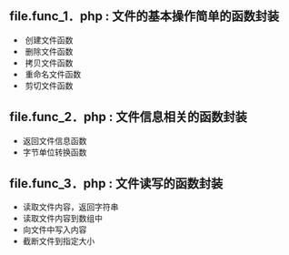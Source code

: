 ## file.func_1．php : 文件的基本操作简单的函数封装
*  创建文件函数  
*  删除文件函数  
*  拷贝文件函数  
*  重命名文件函数  
*  剪切文件函数

## file.func_2．php : 文件信息相关的函数封装
*  返回文件信息函数
*  字节单位转换函数

## file.func_3．php : 文件读写的函数封装
*  读取文件内容，返回字符串
*  读取文件内容到数组中
*  向文件中写入内容
*  截断文件到指定大小
